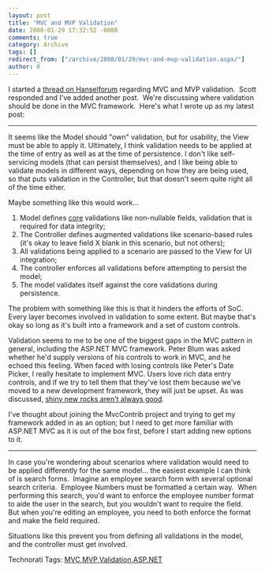 ```yaml
---
layout: post
title: "MVC and MVP Validation"
date: 2008-01-29 17:32:52 -0800
comments: true
category: Archive
tags: []
redirect_from: ["/archive/2008/01/29/mvc-and-mvp-validation.aspx/"]
author: 0
---
```

<!-- more -->
<p>I started a <a href="http://www.hanselman.com/forum/messages.aspx?TopicID=169" target="_blank">thread on Hanselforum</a> regarding MVC and MVP validation.  Scott responded and I've added another post.  We're discussing where validation should be done in the MVC framework.  Here's what I wrote up as my latest post:</p>  <hr />  <p>It seems like the Model should "own" validation, but for usability, the View must be able to apply it. Ultimately, I think validation needs to be applied at the time of entry as well as at the time of persistence. I don't like self-servicing models (that can persist themselves), and I like being able to validate models in different ways, depending on how they are being used, so that puts validation in the Controller, but that doesn't seem quite right all of the time either.</p>  <p>Maybe something like this would work...</p>  <ol>   <li>Model defines <u>core</u> validations like non-nullable fields, validation that is required for data integrity;</li>    <li>The Controller defines augmented validations like scenario-based rules (it's okay to leave field X blank in this scenario, but not others);</li>    <li>All validations being applied to a scenario are passed to the View for UI integration;</li>    <li>The controller enforces all validations before attempting to persist the model;</li>    <li>The model validates itself against the core validations during persistence.</li> </ol>  <p>The problem with something like this is that it hinders the efforts of SoC. Every layer becomes involved in validation to some extent. But maybe that's okay so long as it's built into a framework and a set of custom controls.</p>  <p>Validation seems to me to be one of the biggest gaps in the MVC pattern in general, including the ASP.NET MVC framework. Peter Blum was asked whether he'd supply versions of his controls to work in MVC, and he echoed this feeling. When faced with losing controls like Peter's Date Picker, I really hesitate to implement MVC. Users love rich data entry controls, and if we try to tell them that they've lost them because we've moved to a new development framework, they will just be upset. As was discussed, <a href="http://blog.jeffhandley.com/archive/2008/01/07/not-chasing-the-shiny-new-rock.aspx">shiny new rocks aren't always good</a>.</p>  <p>I've thought about joining the MvcContrib project and trying to get my framework added in as an option; but I need to get more familiar with ASP.NET MVC as it is out of the box first, before I start adding new options to it.</p>  <p>   </p><hr />In case you're wondering about scenarios where validation would need to be applied differently for the same model... the easiest example I can think of is search forms.  Imagine an employee search form with several optional search criteria.  Employee Numbers must be formatted a certain way.  When performing this search, you'd want to enforce the employee number format to aide the user in the search, but you wouldn't want to require the field.  But when you're editing an employee, you need to both enforce the format and make the field required.  <p>Situations like this prevent you from defining all validations in the model, and the controller must get involved.</p>  <div class="wlWriterSmartContent" id="scid:0767317B-992E-4b12-91E0-4F059A8CECA8:fdee369d-1b8d-4911-86a9-18e8ba40295e" style="padding-right: 0px; display: inline; padding-left: 0px; padding-bottom: 0px; margin: 0px; padding-top: 0px">Technorati Tags: <a href="http://technorati.com/tags/MVC" rel="tag">MVC</a>,<a href="http://technorati.com/tags/MVP" rel="tag">MVP</a>,<a href="http://technorati.com/tags/Validation" rel="tag">Validation</a>,<a href="http://technorati.com/tags/ASP.NET" rel="tag">ASP.NET</a></div>

